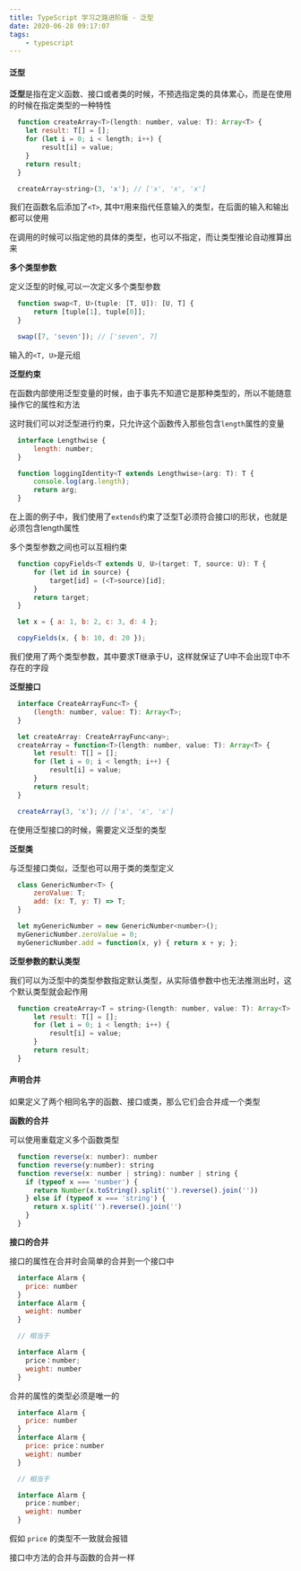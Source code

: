 ```yaml
---
title: TypeScript 学习之路进阶版 - 泛型
date: 2020-06-28 09:17:07
tags:
    - typescript
---
```



#### 泛型

  **泛型**是指在定义函数、接口或者类的时候，不预选指定类的具体累心，而是在使用的时候在指定类型的一种特性

  ~~~js
    function createArray<T>(length: number, value: T): Array<T> {
      let result: T[] = [];
      for (let i = 0; i < length; i++) {
          result[i] = value;
      }
      return result;
    }

    createArray<string>(3, 'x'); // ['x', 'x', 'x']
  ~~~

  我们在函数名后添加了`<T>`, 其中`T`用来指代任意输入的类型，在后面的输入和输出都可以使用
  
  在调用的时候可以指定他的具体的类型，也可以不指定，而让类型推论自动推算出来

  **多个类型参数**

  定义泛型的时候,可以一次定义多个类型参数

  ~~~js
    function swap<T, U>(tuple: [T, U]): [U, T] {
        return [tuple[1], tuple[0]];
    }

    swap([7, 'seven']); // ['seven', 7]
  ~~~

  输入的`<T, U>`是元组

  **泛型约束**

  在函数内部使用泛型变量的时候，由于事先不知道它是那种类型的，所以不能随意操作它的属性和方法

  这时我们可以对泛型进行约束，只允许这个函数传入那些包含`length`属性的变量

  ~~~js
    interface Lengthwise {
        length: number;
    }

    function loggingIdentity<T extends Lengthwise>(arg: T): T {
        console.log(arg.length);
        return arg;
    }
  ~~~

  在上面的例子中，我们使用了`extends`约束了泛型T必须符合接口l的形状，也就是必须包含length属性

  多个类型参数之间也可以互相约束

  ~~~js
    function copyFields<T extends U, U>(target: T, source: U): T {
        for (let id in source) {
            target[id] = (<T>source)[id];
        }
        return target;
    }

    let x = { a: 1, b: 2, c: 3, d: 4 };

    copyFields(x, { b: 10, d: 20 });
  ~~~

  我们使用了两个类型参数，其中要求T继承于U，这样就保证了U中不会出现T中不存在的字段

  **泛型接口**

  ~~~js
    interface CreateArrayFunc<T> {
        (length: number, value: T): Array<T>;
    }

    let createArray: CreateArrayFunc<any>;
    createArray = function<T>(length: number, value: T): Array<T> {
        let result: T[] = [];
        for (let i = 0; i < length; i++) {
            result[i] = value;
        }
        return result;
    }

    createArray(3, 'x'); // ['x', 'x', 'x']
  ~~~

  在使用泛型接口的时候，需要定义泛型的类型

  **泛型类**

  与泛型接口类似，泛型也可以用于类的类型定义

  ~~~js
    class GenericNumber<T> {
        zeroValue: T;
        add: (x: T, y: T) => T;
    }

    let myGenericNumber = new GenericNumber<number>();
    myGenericNumber.zeroValue = 0;
    myGenericNumber.add = function(x, y) { return x + y; };
  ~~~

  **泛型参数的默认类型**

  我们可以为泛型中的类型参数指定默认类型，从实际值参数中也无法推测出时，这个默认类型就会起作用

  ~~~js
    function createArray<T = string>(length: number, value: T): Array<T> {
        let result: T[] = [];
        for (let i = 0; i < length; i++) {
            result[i] = value;
        }
        return result;
    }
  ~~~

  #### 声明合并

  如果定义了两个相同名字的函数、接口或类，那么它们会合并成一个类型

  **函数的合并**

  可以使用重载定义多个函数类型

  ~~~js
    function reverse(x: number): number
    function reverse(y:number): string
    function reverse(x: number | string): number | string {
      if (typeof x === 'number') {
        return Number(x.toString().split('').reverse().join(''))
      } else if (typeof x === 'string') {
        return x.split('').reverse().join('')
      } 
    }
  ~~~

  **接口的合并**

  接口的属性在合并时会简单的合并到一个接口中

  ~~~js
    interface Alarm {
      price: number
    }
    interface Alarm {
      weight: number
    }

    // 相当于

    interface Alarm {
      price：number;
      weight: number
    }
  ~~~

  合并的属性的类型必须是唯一的

  ~~~js
    interface Alarm {
      price: number
    }
    interface Alarm {
      price: price：number
      weight: number
    }

    // 相当于

    interface Alarm {
      price：number;
      weight: number
    }
  ~~~
  
  假如 `price` 的类型不一致就会报错

  接口中方法的合并与函数的合并一样